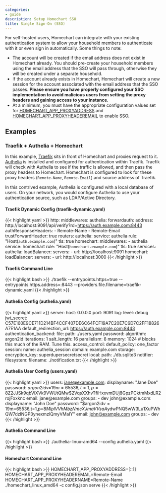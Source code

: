 ```yaml
---
categories:
- guide
description: Setup Homechart SSO
title: Single Sign-On (SSO)
---
```


For self-hosted users, Homechart can integrate with your existing authentication system to allow your household members to authenticate with it or even sign in automatically.  Some things to note:

- The account will be created if the email address does not exist in Homechart already.  You should pre-create your household members using the email address that the SSO will pass through, otherwise they will be created under a separate household.
- If the account already exists in Homechart, Homechart will create a new session for the account associated with the email address that the SSO passes.  **Please ensure you have properly configured your SSO implementation to avoid malicious users from setting the proxy headers and gaining access to your instance.**
- At a minimum, you must have the appropriate configuration values set for [HOMECHART_APP_PROXYADDRESS](/docs/references/config#app-proxyaddress) and [HOMECHART_APP_PROXYHEADEREMAIL](/docs/references/config#app-proxyheaderemail) to enable SSO.

## Examples

### Traefik + Authelia + Homechart

In this example, [Traefik](https://github.com/traefik/traefik) sits in front of Homechart and proxies request to it.  [Authelia](https://github.com/authelia/authelia) is installed and configured for authentication within Traefik.  Traefik will check with Authelia to see if the traffic is allowed, and then pass the proxy headers to Homechart.  Homechart is configured to look for these proxy headers (`Remote-Name`, `Remote-Email`) and source address of Traefik.

In this contrived example, Authelia is configured with a local database of users.  On your network, you would configure Authelia to use your authentication source, such as LDAP/Active Directory.

#### Traefik Dynamic Config (traefik-dynamic.yaml)

{{< highlight yaml >}}
http:
  middlewares:
    authelia:
      forwardauth:
        address: http://localhost:9091/api/verify?rd=https://auth.example.com:8443
        authResponseHeaders:
          - Remote-Name
          - Remote-Email
        trustForwardHeader: true
  routers:
    authelia:
      service: authelia
      rule: "Host(`auth.example.com`)"
      tls: true
    homechart:
      middlewares:
        - authelia
      service: homechart
      rule: "Host(`homechart.example.com`)"
      tls: true
  services:
    authelia:
      loadBalancer:
        servers:
          - url: http://localhost:9091
    homechart:
      loadBalancer:
        servers:
          - url: http://localhost:3000
{{< /highlight >}}

#### Traefik Command Line

{{< highlight bash >}}
./traefik --entrypoints.https=true --entrypoints.https.address=:8443 --providers.file.filename=traefik-dynamic.yaml
{{< /highlight >}}

#### Authelia Config (authelia.yaml)

{{< highlight yaml >}}
server:
  host: 0.0.0.0
  port: 9091
log:
  level: debug
jwt_secret: C57E160E9CE711D214BF4CCF407DE6C64FCF19A7C20E7C6D7C2FF18826A7E1AA
default_redirection_url: https://auth.example.com:8443
authentication_backend:
  file:
    path: ./users.yaml
    password:
      algorithm: argon2id
      iterations: 1
      salt_length: 16
      parallelism: 8
      memory: 1024 # blocks this much of the RAM. Tune this.
access_control:
  default_policy: one_factor
session:
  name: authelia_session
  domain: example.com
storage:
  encryption_key: superdupersecretsecret
  local:
    path: ./db.sqlite3
notifier:
  filesystem:
    filename: ./notification.txt
{{< /highlight >}}

#### Authelia User Config (users.yaml)

{{< highlight yaml >}}
users:
  jane@example.com:
    displayname: "Jane Doe"
    password: $argon2id$v=19$m=65536,t=1,p=8$Z2JJSk9qbVlXVk9VWUtQMw$2VqsXXhvTfiHxxvmDUj8GpzPCktmMxdLR2rojFxxknc
    email: jane@example.com
    groups:
      - dev
  john@example.com:
    displayname: "John Doe"
    password: "$argon2id$v=19$m=65536,t=1,p=8$MlplVVhMbzNmcXJmaVVsaA$ydwPNQ5wW3Lu1XuPWhQW7dzlNGP3ynexmzlQmyVMaIY"
    email: john@example.com
    groups:
      - dev
{{< /highlight >}}

#### Authelia Command Line

{{< highlight bash >}}
./authelia-linux-amd64 --config authelia.yaml
{{< /highlight >}}

#### Homechart Command Line

{{< highlight bash >}}
HOMECHART_APP_PROXYADDRESS=[::1] HOMECHART_APP_PROXYHEADEREMAIL=Remote-Email HOMECHART_APP_PROXYHEADERNAME=Remote-Name ./homechart_linux_amd64 -c config.json serve
{{< /highlight >}}
